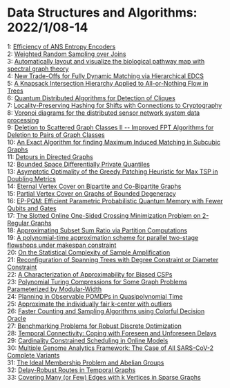 # Data Structures and Algorithms: 2022/1/08-14  
1: [Efficiency of ANS Entropy Encoders](https://doi.org/10.48550/arXiv.2201.02514)  
2: [Weighted Random Sampling over Joins](https://doi.org/10.48550/arXiv.2201.02670)  
3: [Automatically layout and visualize the biological pathway map with  spectral graph theory](https://doi.org/10.48550/arXiv.2201.02728)  
4: [New Trade-Offs for Fully Dynamic Matching via Hierarchical EDCS](https://doi.org/10.48550/arXiv.2201.02905)  
5: [A Knapsack Intersection Hierarchy Applied to All-or-Nothing Flow in  Trees](https://doi.org/10.48550/arXiv.2201.02914)  
6: [Quantum Distributed Algorithms for Detection of Cliques](https://doi.org/10.48550/arXiv.2201.03000)  
7: [Locality-Preserving Hashing for Shifts with Connections to Cryptography](https://doi.org/10.48550/arXiv.2201.03041)  
8: [Voronoi diagrams for the distributed sensor network system data  processing](https://doi.org/10.48550/arXiv.2201.03106)  
9: [Deletion to Scattered Graph Classes II -- Improved FPT Algorithms for  Deletion to Pairs of Graph Classes](https://doi.org/10.48550/arXiv.2201.03142)  
10: [An Exact Algorithm for finding Maximum Induced Matching in Subcubic  Graphs](https://doi.org/10.48550/arXiv.2201.03220)  
11: [Detours in Directed Graphs](https://doi.org/10.48550/arXiv.2201.03318)  
12: [Bounded Space Differentially Private Quantiles](https://doi.org/10.48550/arXiv.2201.03380)  
13: [Asymptotic Optimality of the Greedy Patching Heuristic for Max TSP in  Doubling Metrics](https://doi.org/10.48550/arXiv.2201.03813)  
14: [Eternal Vertex Cover on Bipartite and Co-Bipartite Graphs](https://doi.org/10.48550/arXiv.2201.03820)  
15: [Partial Vertex Cover on Graphs of Bounded Degeneracy](https://doi.org/10.48550/arXiv.2201.03876)  
16: [EP-PQM: Efficient Parametric Probabilistic Quantum Memory with Fewer  Qubits and Gates](https://doi.org/10.48550/arXiv.2201.07265)  
17: [The Slotted Online One-Sided Crossing Minimization Problem on 2-Regular  Graphs](https://doi.org/10.48550/arXiv.2201.04061)  
18: [Approximating Subset Sum Ratio via Partition Computations](https://doi.org/10.48550/arXiv.2201.04165)  
19: [A polynomial-time approximation scheme for parallel two-stage flowshops  under makespan constraint](https://doi.org/10.48550/arXiv.2201.04196)  
20: [On the Statistical Complexity of Sample Amplification](https://doi.org/10.48550/arXiv.2201.04315)  
21: [Reconfiguration of Spanning Trees with Degree Constraint or Diameter  Constraint](https://doi.org/10.48550/arXiv.2201.04354)  
22: [A Characterization of Approximability for Biased CSPs](https://doi.org/10.48550/arXiv.2201.04617)  
23: [Polynomial Turing Compressions for Some Graph Problems Parameterized by  Modular-Width](https://doi.org/10.48550/arXiv.2201.04678)  
24: [Planning in Observable POMDPs in Quasipolynomial Time](https://doi.org/10.48550/arXiv.2201.04735)  
25: [Approximate the individually fair k-center with outliers](https://doi.org/10.48550/arXiv.2201.04849)  
26: [Faster Counting and Sampling Algorithms using Colorful Decision Oracle](https://doi.org/10.48550/arXiv.2201.04975)  
27: [Benchmarking Problems for Robust Discrete Optimization](https://doi.org/10.48550/arXiv.2201.04985)  
28: [Temporal Connectivity: Coping with Foreseen and Unforeseen Delays](https://doi.org/10.48550/arXiv.2201.05011)  
29: [Cardinality Constrained Scheduling in Online Models](https://doi.org/10.48550/arXiv.2201.05113)  
30: [Multiple Genome Analytics Framework: The Case of All SARS-CoV-2 Complete  Variants](https://doi.org/10.48550/arXiv.2201.05198)  
31: [The Ideal Membership Problem and Abelian Groups](https://doi.org/10.48550/arXiv.2201.05218)  
32: [Delay-Robust Routes in Temporal Graphs](https://doi.org/10.48550/arXiv.2201.05390)  
33: [Covering Many (or Few) Edges with k Vertices in Sparse Graphs](https://doi.org/10.48550/arXiv.2201.05465)  
